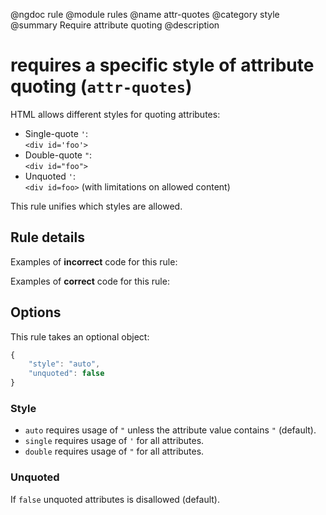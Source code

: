 @ngdoc rule
@module rules
@name attr-quotes
@category style
@summary Require attribute quoting
@description

# requires a specific style of attribute quoting (`attr-quotes`)

HTML allows different styles for quoting attributes:

- Single-quote `'`:  
  `<div id='foo'>`
- Double-quote `"`:  
  `<div id="foo">`
- Unquoted `'`:  
  `<div id=foo>` (with limitations on allowed content)

This rule unifies which styles are allowed.

## Rule details

Examples of **incorrect** code for this rule:

<validate name="incorrect" rules="attr-quotes">
    <p class='foo'></p>
</validate>

Examples of **correct** code for this rule:

<validate name="correct" rules="attr-quotes">
    <p class="foo"></p>
</validate>

## Options

This rule takes an optional object:

```javascript
{
	"style": "auto",
	"unquoted": false
}
```

### Style

- `auto` requires usage of `"` unless the attribute value contains `"` (default).
- `single` requires usage of `'` for all attributes.
- `double` requires usage of `"` for all attributes.

### Unquoted

If `false` unquoted attributes is disallowed (default).

